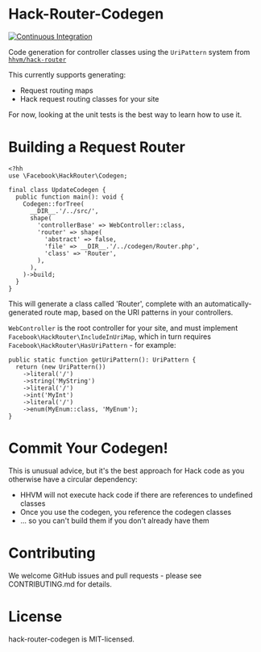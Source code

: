 Hack-Router-Codegen
===================

[![Continuous Integration](https://github.com/hhvm/hack-router-codegen/actions/workflows/build-and-test.yml/badge.svg)](https://github.com/hhvm/hack-router-codegen/actions/workflows/build-and-test.yml)

Code generation for controller classes using the `UriPattern` system from
[`hhvm/hack-router`](https://github.com/hhvm/hack-router)

This currently supports generating:
 - Request routing maps
 - Hack request routing classes for your site

 For now, looking at the unit tests is the best way to learn how to use
 it.

Building a Request Router
=========================

```Hack
<?hh
use \Facebook\HackRouter\Codegen;

final class UpdateCodegen {
  public function main(): void {
    Codegen::forTree(
      __DIR__.'/../src/',
      shape(
        'controllerBase' => WebController::class,
        'router' => shape(
          'abstract' => false,
          'file' => __DIR__.'/../codegen/Router.php',
          'class' => 'Router',
        ),
      ),
    )->build;
  }
}
```


This will generate a class called 'Router', complete with an
automatically-generated route map, based on the URI patterns in your
controllers.

`WebController` is the root controller for your site, and must implement
`Facebook\HackRouter\IncludeInUriMap`, which in turn requires
`Facebook\HackRouter\HasUriPattern` - for example:

```Hack
public static function getUriPattern(): UriPattern {
  return (new UriPattern())
    ->literal('/')
    ->string('MyString')
    ->literal('/')
    ->int('MyInt')
    ->literal('/')
    ->enum(MyEnum::class, 'MyEnum');
}
```

Commit Your Codegen!
====================

This is unusual advice, but it's the best approach for Hack code as you
otherwise have a circular dependency:
 - HHVM will not execute hack code if there are references to undefined classes
 - Once you use the codegen, you reference the codegen classes
 - ... so you can't build them if you don't already have them

Contributing
============

We welcome GitHub issues and pull requests - please see CONTRIBUTING.md for details.

License
=======

hack-router-codegen is MIT-licensed.
